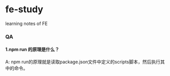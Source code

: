 # fe-study
learning notes of FE


### QA
#### 1.npm run 的原理是什么？
A: npm run的原理就是读取package.json文件中定义的scripts脚本，然后执行其中的命令。
